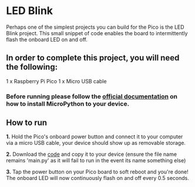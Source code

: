 # LED Blink

Perhaps one of the simplest projects you can build for the Pico is the LED Blink project. This small snippet of code enables the board to intermittently flash the onboard LED on and off.

## In order to complete this project, you will need the following: 
1 x Raspberry Pi Pico
1 x Micro USB cable

### Before running please follow the [official documentation](https://www.raspberrypi.org/documentation/pico/getting-started/) on how to install MicroPython to your device. 

## How to run
**1.** Hold the Pico's onboard power button and connect it to your computer via a micro USB cable, your device should show up as removable storage. 

**2.** Download the <a id="raw-url" href="https://github.com/Steven-Klavins/Pico-Experimentation/blob/main/LED%20Blink/main.py">code</a> and copy it to your device (ensure the file name remains 'main.py' as it will fail to run in the event its name something else)

**3.** Tap the power button on your Pico board to soft reboot and you're done! The onboard LED will now continuously flash on and off every 0.5 seconds.
